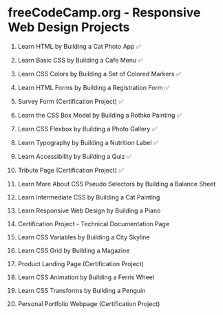 # freeCodeCamp.org - Responsive Web Design Projects

1.  Learn HTML by Building a Cat Photo App ✅
2.  Learn Basic CSS by Building a Cafe Menu ✅
3.  Learn CSS Colors by Building a Set of Colored Markers ✅
4.  Learn HTML Forms by Building a Registration Form ✅
5.  Survey Form (Certification Project) ✅

6.  Learn the CSS Box Model by Building a Rothko Painting ✅
7.  Learn CSS Flexbox by Building a Photo Gallery ✅
8.  Learn Typography by Building a Nutrition Label ✅
9.  Learn Accessibility by Building a Quiz ✅
10. Tribute Page (Certification Project) ✅

11. Learn More About CSS Pseudo Selectors by Building a Balance Sheet
12. Learn Intermediate CSS by Building a Cat Painting
13. Learn Responsive Web Design by Building a Piano
14. Certification Project - Technical Documentation Page

15. Learn CSS Variables by Building a City Skyline
16. Learn CSS Grid by Building a Magazine
17. Product Landing Page (Certification Project)

18. Learn CSS Animation by Building a Ferris Wheel
19. Learn CSS Transforms by Building a Penguin
20. Personal Portfolio Webpage (Certification Project)
